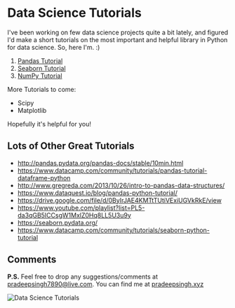# Data Science Tutorials

I've been working on few data science projects quite a bit lately, and figured I'd make a short tutorials on the most important and helpful library in Python for data science. So, here I'm. :)

1. [Pandas Tutorial](https://github.com/pradeepsinngh/Data-Science-Tutorials/tree/master/Pandas%20Tutorial)
2. [Seaborn Tutorial](https://github.com/pradeepsinngh/Data-Science-Tutorials/tree/master/Seaborn%20Tutorial)
3. [NumPy Tutorial](https://github.com/pradeepsinngh/Data-Science-Tutorials/tree/master/Numpy%20Tutorial)

More Tutorials to come:
- Scipy
- Matplotlib

Hopefully it's helpful for you!


## Lots of Other Great Tutorials
* http://pandas.pydata.org/pandas-docs/stable/10min.html
* https://www.datacamp.com/community/tutorials/pandas-tutorial-dataframe-python
* http://www.gregreda.com/2013/10/26/intro-to-pandas-data-structures/
* https://www.dataquest.io/blog/pandas-python-tutorial/
* https://drive.google.com/file/d/0ByIrJAE4KMTtTUtiVExiUGVkRkE/view
* https://www.youtube.com/playlist?list=PL5-da3qGB5ICCsgW1MxlZ0Hq8LL5U3u9y
* https://seaborn.pydata.org/
* https://www.datacamp.com/community/tutorials/seaborn-python-tutorial

## Comments
**P.S.** Feel free to drop any suggestions/comments at pradeepsingh7890@live.com. You can find me at [pradeepsingh.xyz](http://www.pradeepsingh.xyz/)

![Data Science Tutorials](https://github.com/pradeepsinngh/Data-Science-Tutorials/blob/master/python-packages.png)
